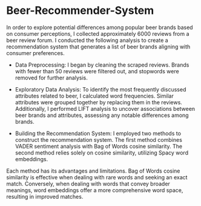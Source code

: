 # Beer-Recommender-System
In order to explore potential differences among popular beer brands based on consumer perceptions, I collected approximately 6000 reviews from a beer review forum. I conducted the following analysis to create a recommendation system that generates a list of beer brands aligning with consumer preferences.

* Data Preprocessing: I began by cleaning the scraped reviews. Brands with fewer than 50 reviews were filtered out, and stopwords were removed for further analysis.

* Exploratory Data Analysis: To identify the most frequently discussed attributes related to beer, I calculated word frequencies. Similar attributes were grouped together by replacing them in the reviews. Additionally, I performed LIFT analysis to uncover associations between beer brands and attributes, assessing any notable differences among brands.

* Building the Recommendation System: I employed two methods to construct the recommendation system. The first method combines VADER sentiment analysis with Bag of Words cosine similarity. The second method relies solely on cosine similarity, utilizing Spacy word embeddings.

Each method has its advantages and limitations. Bag of Words cosine similarity is effective when dealing with rare words and seeking an exact match. Conversely, when dealing with words that convey broader meanings, word embeddings offer a more comprehensive word space, resulting in improved matches.
